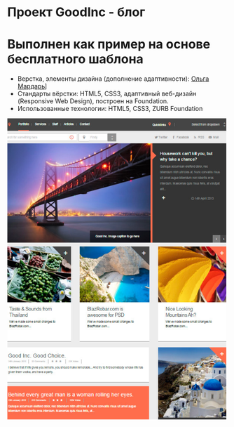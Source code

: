 # Проект GoodInc - блог
# Выполнен как пример на основе бесплатного шаблона

* Верстка, элементы дизайна (дополнение адаптивности): [Ольга Мардарь](https://htmlacademy.ru/profile/id144410)]
* Стандарты вёрстки: HTML5, CSS3, адаптивный веб-дизайн (Responsive Web Design), построен на Foundation.
* Использованные технологии: HTML5, CSS3, ZURB Foundation



<img width="500" alt="GoodInc" src="https://github.com/mardarolya/mardarolya.github.com/blob/master/img/goodinc.jpg">
